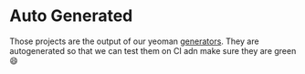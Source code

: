 # Auto Generated

Those projects are the output of our yeoman [generators](https://github.com/wix/yoshi/tree/master/generators/generator-yoshi). They are autogenerated so that we can test them on CI adn make sure they are green :smile:
